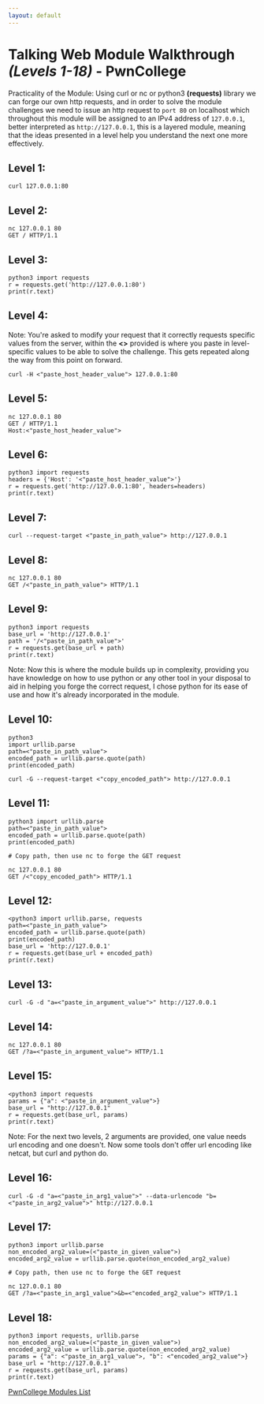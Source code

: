 ```yaml
---
layout: default
---
```

# Talking Web Module Walkthrough *(Levels 1-18)* - PwnCollege 
Practicality of the Module: Using curl or nc or python3 **(requests)** library we can forge our own http requests, and in order to solve the module challenges we need to issue an http request to `port 80` on localhost which throughout this module will be assigned to an IPv4 address of `127.0.0.1`, better interpreted as `http://127.0.0.1`, this is a layered module, meaning that the ideas presented in a level help you understand the next one more effectively.
## Level 1:
```
curl 127.0.0.1:80
```
## Level 2:
```
nc 127.0.0.1 80
GET / HTTP/1.1
```
## Level 3:
```
python3 import requests
r = requests.get('http://127.0.0.1:80')
print(r.text)
```
## Level 4:
Note: You're asked to modify your request that it correctly requests specific values from the server, within the **<>** provided is where you paste in level-specific values to be able to solve the challenge. This gets repeated along the way from this point on forward.
```
curl -H <"paste_host_header_value"> 127.0.0.1:80
```
## Level 5: 
```
nc 127.0.0.1 80
GET / HTTP/1.1
Host:<"paste_host_header_value">
```
## Level 6:
```
python3 import requests
headers = {'Host': '<"paste_host_header_value">'}
r = requests.get('http://127.0.0.1:80', headers=headers)
print(r.text)
```
## Level 7:
```
curl --request-target <"paste_in_path_value"> http://127.0.0.1
```
## Level 8:
```
nc 127.0.0.1 80
GET /<"paste_in_path_value"> HTTP/1.1
```
## Level 9:
```
python3 import requests
base_url = 'http://127.0.0.1'
path = '/<"paste_in_path_value">'
r = requests.get(base_url + path)
print(r.text)
```
Note: Now this is where the module builds up in complexity, providing you have knowledge on how to use python or any other tool in your disposal to aid in helping you forge the correct request, I chose python for its ease of use and how it's already incorporated in the module.
## Level 10:
```
python3
import urllib.parse
path=<"paste_in_path_value">
encoded_path = urllib.parse.quote(path)
print(encoded_path)

curl -G --request-target <"copy_encoded_path"> http://127.0.0.1
```
## Level 11:
```
python3 import urllib.parse
path=<"paste_in_path_value">
encoded_path = urllib.parse.quote(path)
print(encoded_path)

# Copy path, then use nc to forge the GET request

nc 127.0.0.1 80
GET /<"copy_encoded_path"> HTTP/1.1
```
## Level 12:
```
<python3 import urllib.parse, requests
path=<"paste_in_path_value">
encoded_path = urllib.parse.quote(path)
print(encoded_path)
base_url = 'http://127.0.0.1'
r = requests.get(base_url + encoded_path)
print(r.text)
```
## Level 13:
```
curl -G -d "a=<"paste_in_argument_value">" http://127.0.0.1
```
## Level 14:
```
nc 127.0.0.1 80
GET /?a=<"paste_in_argument_value"> HTTP/1.1
```
## Level 15:
```
<python3 import requests
params = {"a": <"paste_in_argument_value">}
base_url = "http://127.0.0.1"
r = requests.get(base_url, params)
print(r.text)
```
Note: For the next two levels, 2 arguments are provided, one value needs url encoding and one doesn't. Now some tools don't offer url encoding like netcat, but curl and python do.
## Level 16:
```
curl -G -d "a=<"paste_in_arg1_value">" --data-urlencode "b=<"paste_in_arg2_value">" http://127.0.0.1
```
## Level 17:
```
python3 import urllib.parse
non_encoded_arg2_value=(<"paste_in_given_value">)
encoded_arg2_value = urllib.parse.quote(non_encoded_arg2_value)

# Copy path, then use nc to forge the GET request

nc 127.0.0.1 80
GET /?a=<"paste_in_arg1_value">&b=<"encoded_arg2_value"> HTTP/1.1
```
## Level 18:
```
python3 import requests, urllib.parse
non_encoded_arg2_value=(<"paste_in_given_value">)
encoded_arg2_value = urllib.parse.quote(non_encoded_arg2_value)
params = {"a": <"paste_in_arg1_value">, "b": <"encoded_arg2_value">}
base_url = "http://127.0.0.1"
r = requests.get(base_url, params)
print(r.text)
```
[PwnCollege Modules List](./pwncol.md)
